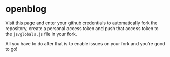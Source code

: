 # openblog

[Visit this page](https://mateogianolio.com/openblog/setup.html) and enter your github credentials to automatically fork the repository, create a personal access token and push that access token to the `js/globals.js` file in your fork.

All you have to do after that is to enable issues on your fork and you're good to go!
